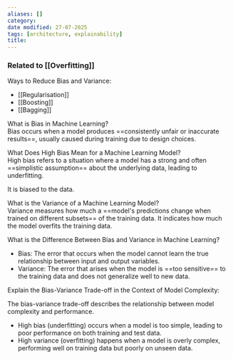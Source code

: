 ```yaml
---
aliases: []
category:
date modified: 27-07-2025
tags: [architecture, explainability]
title: 
---
```

### Related to [[Overfitting]]

Ways to Reduce Bias and Variance:
- [[Regularisation]]
- [[Boosting]]
- [[Bagging]]

What is Bias in Machine Learning?  
Bias occurs when a model produces ==consistently unfair or inaccurate results==, usually caused during training due to design choices.

What Does High Bias Mean for a Machine Learning Model?  
High bias refers to a situation where a model has a strong and often ==simplistic assumption== about the underlying data, leading to underfitting.

It is biased to the data.

What is the Variance of a Machine Learning Model?  
Variance measures how much a ==model's predictions change when trained on different subsets== of the training data. It indicates how much the model overfits the training data.

What is the Difference Between Bias and Variance in Machine Learning?

- Bias: The error that occurs when the model cannot learn the true relationship between input and output variables.
- Variance: The error that arises when the model is ==too sensitive== to the training data and does not generalize well to new data.

Explain the Bias-Variance Trade-off in the Context of Model Complexity:

The bias-variance trade-off describes the relationship between model complexity and performance. 
- High bias (underfitting) occurs when a model is too simple, leading to poor performance on both training and test data. 
- High variance (overfitting) happens when a model is overly complex, performing well on training data but poorly on unseen data.